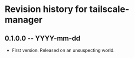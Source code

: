 # Revision history for tailscale-manager

## 0.1.0.0 -- YYYY-mm-dd

* First version. Released on an unsuspecting world.
